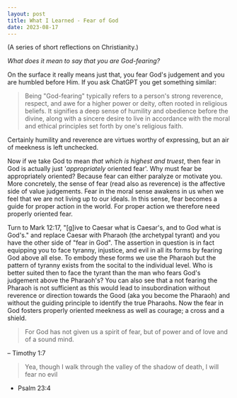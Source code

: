 ```yaml
---
layout: post
title: What I Learned - Fear of God 
date: 2023-08-17
---
```


(A series of short reflections on Christianity.)

_What does it mean to say that you are God-fearing?_ 


On the surface it really means just that, you fear God's judgement and you are humbled before Him.
If you ask ChatGPT you get something similar:

> Being "God-fearing" typically refers to a person's strong reverence, respect, and awe for a higher power or deity, often rooted in religious beliefs. It signifies a deep sense of humility and obedience before the divine, along with a sincere desire to live in accordance with the moral and ethical principles set forth by one's religious faith.

Certainly humility and reverence are virtues worthy of expressing, but an air of meekness is left unchecked.

Now if we take God to mean _that which is highest and truest_, then fear in God is actually just '_appropriately_ oriented fear'.
Why must fear be appropriately oriented?
Because fear can either paralyze or motivate you.
More concretely, the sense of fear (read also as reverence) is the affective side of value judgements.
Fear in the moral sense awakens in us when we feel that we are not living up to our ideals. 
In this sense, fear becomes a guide for proper action in the world.
For proper action we therefore need properly oriented fear.

Turn to Mark 12:17, "[g]ive to Caesar what is Caesar's, and to God what is God's." and replace Caesar with Pharaoh (the archetypal tyrant) and you have the other side of "fear in God".
The assertion in question is in fact equipping you to face tyranny, injustice, and evil in all its forms by fearing God above all else.
To embody these forms we use the Pharaoh but the pattern of tyranny exists from the socital to the individual level.
Who is better suited then to face the tyrant than the man who fears God's judgement above the Pharaoh's?
You can also see that a not fearing the Pharaoh is not sufficient as this would lead to insubordination without reverence or direction towards the Good (aka you become the Pharaoh) and without the guiding principle to identify the true Pharaohs.
Now the fear in God fosters properly oriented meekness as well as courage; a cross and a shield.


> For God has not given us a spirit of fear, but of power and of love and of a sound mind.

– Timothy 1:7

> Yea, though I walk through the valley of the shadow of death, I will fear no evil

- Psalm 23:4




